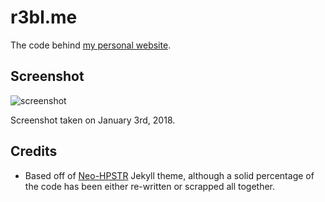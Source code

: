 # r3bl.me

The code behind [my personal website](https://r3bl.me).

## Screenshot

![screenshot](https://r3bl.me/assets/screenshot.png)

Screenshot taken on January 3rd, 2018.

## Credits

* Based off of [Neo-HPSTR](http://aronbordin.com/neo-hpstr-jekyll-theme/) Jekyll theme, although a solid percentage of the code has been either re-written or scrapped all together.
